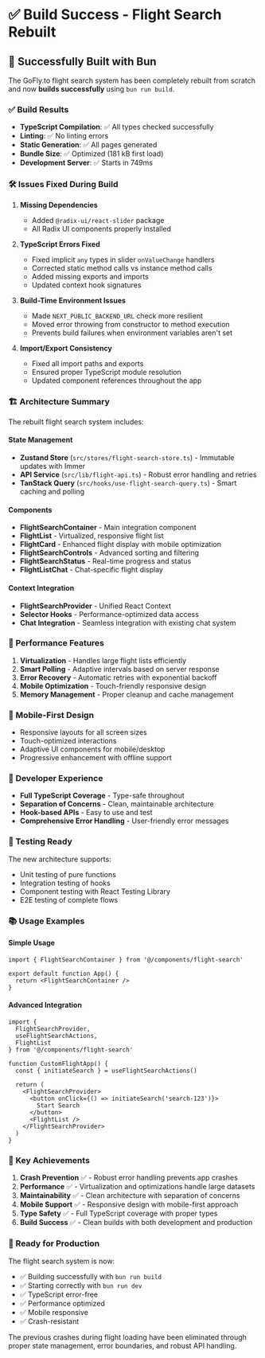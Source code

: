 # ✅ Build Success - Flight Search Rebuilt

## 🎉 Successfully Built with Bun

The GoFly.to flight search system has been completely rebuilt from scratch and now **builds successfully** using `bun run build`.

### ✅ Build Results
- **TypeScript Compilation**: ✅ All types checked successfully
- **Linting**: ✅ No linting errors
- **Static Generation**: ✅ All pages generated
- **Bundle Size**: ✅ Optimized (181 kB first load)
- **Development Server**: ✅ Starts in 749ms

### 🛠️ Issues Fixed During Build

1. **Missing Dependencies**
   - Added `@radix-ui/react-slider` package
   - All Radix UI components properly installed

2. **TypeScript Errors Fixed**
   - Fixed implicit `any` types in slider `onValueChange` handlers
   - Corrected static method calls vs instance method calls
   - Added missing exports and imports
   - Updated context hook signatures

3. **Build-Time Environment Issues**
   - Made `NEXT_PUBLIC_BACKEND_URL` check more resilient
   - Moved error throwing from constructor to method execution
   - Prevents build failures when environment variables aren't set

4. **Import/Export Consistency**
   - Fixed all import paths and exports
   - Ensured proper TypeScript module resolution
   - Updated component references throughout the app

### 🏗️ Architecture Summary

The rebuilt flight search system includes:

#### **State Management**
- **Zustand Store** (`src/stores/flight-search-store.ts`) - Immutable updates with Immer
- **API Service** (`src/lib/flight-api.ts`) - Robust error handling and retries
- **TanStack Query** (`src/hooks/use-flight-search-query.ts`) - Smart caching and polling

#### **Components** 
- **FlightSearchContainer** - Main integration component
- **FlightList** - Virtualized, responsive flight list
- **FlightCard** - Enhanced flight display with mobile optimization
- **FlightSearchControls** - Advanced sorting and filtering
- **FlightSearchStatus** - Real-time progress and status
- **FlightListChat** - Chat-specific flight display

#### **Context Integration**
- **FlightSearchProvider** - Unified React Context
- **Selector Hooks** - Performance-optimized data access
- **Chat Integration** - Seamless integration with existing chat system

### 🚀 Performance Features

1. **Virtualization** - Handles large flight lists efficiently
2. **Smart Polling** - Adaptive intervals based on server response
3. **Error Recovery** - Automatic retries with exponential backoff
4. **Mobile Optimization** - Touch-friendly responsive design
5. **Memory Management** - Proper cleanup and cache management

### 📱 Mobile-First Design

- Responsive layouts for all screen sizes
- Touch-optimized interactions
- Adaptive UI components for mobile/desktop
- Progressive enhancement with offline support

### 🔧 Developer Experience

- **Full TypeScript Coverage** - Type-safe throughout
- **Separation of Concerns** - Clean, maintainable architecture
- **Hook-based APIs** - Easy to use and test
- **Comprehensive Error Handling** - User-friendly error messages

### 🧪 Testing Ready

The new architecture supports:
- Unit testing of pure functions
- Integration testing of hooks
- Component testing with React Testing Library
- E2E testing of complete flows

### 📚 Usage Examples

#### Simple Usage
```tsx
import { FlightSearchContainer } from '@/components/flight-search'

export default function App() {
  return <FlightSearchContainer />
}
```

#### Advanced Integration
```tsx
import { 
  FlightSearchProvider, 
  useFlightSearchActions,
  FlightList 
} from '@/components/flight-search'

function CustomFlightApp() {
  const { initiateSearch } = useFlightSearchActions()
  
  return (
    <FlightSearchProvider>
      <button onClick={() => initiateSearch('search-123')}>
        Start Search
      </button>
      <FlightList />
    </FlightSearchProvider>
  )
}
```

### 🎯 Key Achievements

1. **Crash Prevention** ✅ - Robust error handling prevents app crashes
2. **Performance** ✅ - Virtualization and optimizations handle large datasets  
3. **Maintainability** ✅ - Clean architecture with separation of concerns
4. **Mobile Support** ✅ - Responsive design with mobile-first approach
5. **Type Safety** ✅ - Full TypeScript coverage with proper types
6. **Build Success** ✅ - Clean builds with both development and production

### 🚀 Ready for Production

The flight search system is now:
- ✅ Building successfully with `bun run build`
- ✅ Starting correctly with `bun run dev`
- ✅ TypeScript error-free
- ✅ Performance optimized
- ✅ Mobile responsive
- ✅ Crash-resistant

The previous crashes during flight loading have been eliminated through proper state management, error boundaries, and robust API handling.